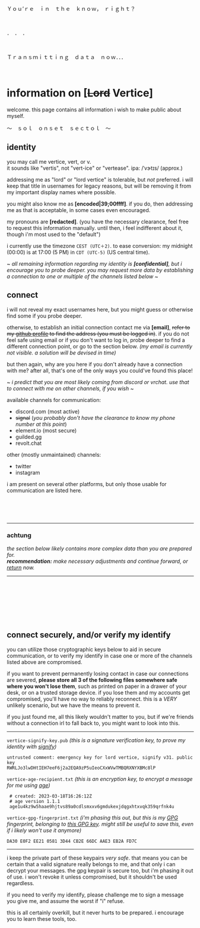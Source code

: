 Ｙｏｕ’ｒｅ　ｉｎ　ｔｈｅ　ｋｎｏｗ，　ｒｉｇｈｔ？

&nbsp;

．　．　．

&nbsp;

Ｔｒａｎｓｍｉｔｔｉｎｇ　ｄａｔａ　ｎｏｗ．．．

&nbsp;

# information on [~~Lord~~ Vertice]

welcome. this page contains all information i wish to make public about myself.

～　ｓｏｌ　ｏｎｓｅｔ　ｓｅｃｔｏｌ　～


## identity

you may call me vertice, vert, or v.  
it sounds like "vertis", not "vert-ice" or "vertease". ipa: /ˈvɝtɪs/ (approx.)

addressing me as "lord" or "lord vertice" is tolerable, but *not* preferred. i will keep that title in usernames for legacy reasons, but will be removing it from my important display names where possible.

you might also know me as **[encoded|39;00ffff]**. if you do, then addressing me as that is acceptable, in some cases even encouraged.

my pronouns are **[redacted]**. (you have the necessary clearance, feel free to request this information manually. until then, i feel indifferent about it, though i'm most used to the "default")

i currently use the timezone `CEST (UTC＋2)`. to ease conversion: my midnight (00:00) is at 17:00 (5 PM) in `CDT (UTC-5)` (US central time).

~ *all remaining information regarding my identity is **[confidential]**, but i encourage you to probe deeper. you may request more data by establishing a connection to one or multiple of the channels listed below* ~


## connect

i will not reveal my exact usernames here, but you might guess or otherwise find some if you probe deeper.

otherwise, to establish an initial connection contact me via **[email]**, ~~refer to my [github profile](https://github.com/LordVertice) to find the address (you must be logged in)~~. if you do not feel safe using email or if you don't want to log in, probe deeper to find a different connection point, or go to the section below. *(my email is currently not visible. a solution will be devised in time)*

but then again, why are you here if you don't already have a connection with me? after all, that's one of the only ways you could've found this place!

~ *i predict that you are most likely coming from discord or vrchat. use that to connect with me on other channels, if you wish* ~

available channels for communication:
- discord.com (most active)
- ~~signal~~ (*you probably don't have the clearance to know my phone number at this point*)
- element.io (most secure)
- guilded.gg
- revolt.chat

other (mostly unmaintained) channels:
- twitter
- instagram

i am present on several other platforms, but only those usable for communication are listed here.

&nbsp;  
&nbsp;  
&nbsp;  
***
### achtung
*the section below likely contains more complex data than you are prepared for.*  
***recommendation:** make necessary adjustments and continue forward, or [return](#information-on-lord-vertice) now.*
***
&nbsp;  
&nbsp;  
&nbsp;  
&nbsp;  
&nbsp;  
&nbsp;  

## connect securely, and/or verify my identify

you can utilize those cryptographic keys below to aid in secure communication, or to verify my identify in case one or more of the channels listed above are compromised.

if you want to prevent permanently losing contact in case our connections are severed, **please store all 3 of the following files somewhere safe where you won't lose them**, such as printed on paper in a drawer of your desk, or on a trusted storage device. if you lose them and my accounts get compromised, you'll have no way to reliably reconnect. this is a *VERY* unlikely scenario, but we have the means to prevent it.

if you just found me, all this likely wouldn't matter to you, but if we're friends without a connection irl to fall back to, you might want to look into this.
***
`vertice-signify-key.pub` *(this is a signature verification key, to prove my identity with [signify](https://github.com/aperezdc/signify))*

	untrusted comment: emergency key for lord vertice, signify v31. public key
	RWRLJo3lwDHtIEH7eeF6j2a2EQA9zP5uIeoCXxWVwTMBQRXNYXBMc8lP

`vertice-age-recipient.txt` *(this is an encryption key, to encrypt a message for me using [age](https://age-encryption.org/))*

	 # created: 2023-03-18T16:26:12Z
	 # age version 1.1.1
	 age1u4kz9w5haae9hjtvs89a0cdlsmxxv6gmdukexjdqgxhtxvqk359qrfnk4u

`vertice-gpg-fingerprint.txt` *(i'm phasing this out, but this is my [GPG](https://gnupg.org/) fingerprint, belonging to [this GPG key](https://github.com/LordVertice.gpg). might still be useful to save this, even if i likely won't use it anymore)*

	DA30 E0F2 EE21 0581 3D44 CB2E 66DC AAE3 EB2A FD7C
***

i keep the private part of these keypairs *very safe*. that means you can be certain that a valid signature really belongs to me, and that only i can decrypt your messages. the gpg keypair is secure too, but i'm phasing it out of use. i won't revoke it unless compromised, but it shouldn't be used regardless.

if you need to verify my identify, please challenge me to sign a message you give me, and assume the worst if "i" refuse.

this is all certainly overkill, but it never hurts to be prepared. i encourage you to learn these tools, too.
